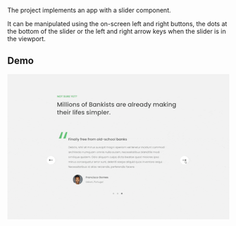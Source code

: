 The project implements an app with a slider component.

It can be manipulated using the on-screen left and right buttons, the dots at the bottom of the slider or the left and right arrow keys when the slider is in the viewport.

## Demo

![demo](resources/demo.gif)
